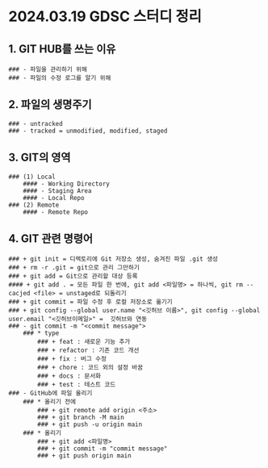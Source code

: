 # 2024.03.19 GDSC 스터디 정리
## 1. GIT HUB를 쓰는 이유
    ### - 파일을 관리하기 위해
    ### - 파일의 수정 로그를 알기 위해

## 2. 파일의 생명주기
    ### - untracked
    ### - tracked = unmodified, modified, staged

## 3. GIT의 영역
    ### (1) Local
        #### - Working Directory
        #### - Staging Area
        #### - Local Repo
    ### (2) Remote
        #### - Remote Repo

## 4. GIT 관련 명령어
    ### + git init = 디렉토리에 Git 저장소 생성, 숨겨진 파일 .git 생성
    ### + rm -r .git = git으로 관리 그만하기
    ### + git add = Git으로 관리할 대상 등록
    #### + git add . = 모든 파일 한 번에, git add <파일명> = 하나씩, git rm --cacjed <file> = unstaged로 되돌리기
    ### + git commit = 파일 수정 후 로컬 저장소로 옮기기
    ### + git config --global user.name "<깃허브 이름>", git config --global user.email "<깃허브이메일>" =  깃허브와 연동
    ### - git commit -m "<commit message">
        ### * type
            ### + feat : 새로운 기능 추가
            ### + refactor : 기존 코드 개선
            ### + fix : 버그 수정
            ### + chore : 코드 외의 설정 바꿈
            ### + docs : 문서화
            ### + test : 테스트 코드
    ### - GitHub에 파일 올리기
        ### * 올리기 전에
            ### + git remote add origin <주소>
            ### + git branch -M main
            ### + git push -u origin main
        ### * 올리기
            ### + git add <파일명>
            ### + git commit -m "commit message"
            ### + git push origin main
